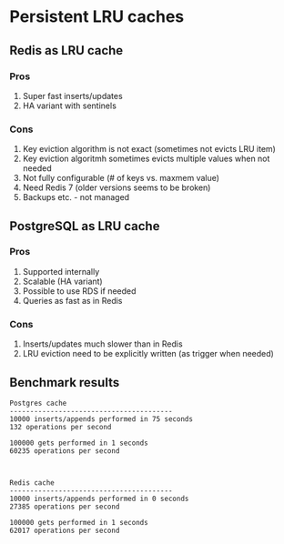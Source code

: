 # Persistent LRU caches



## Redis as LRU cache

### Pros

1. Super fast inserts/updates
1. HA variant with sentinels

### Cons

1. Key eviction algorithm is not exact (sometimes not evicts LRU item)
1. Key eviction algoritmh sometimes evicts multiple values when not needed
1. Not fully configurable (# of keys vs. maxmem value)
1. Need Redis 7 (older versions seems to be broken)
1. Backups etc. - not managed



## PostgreSQL as LRU cache

### Pros

1. Supported internally
1. Scalable (HA variant)
1. Possible to use RDS if needed
1. Queries as fast as in Redis

### Cons

1. Inserts/updates much slower than in Redis
1. LRU eviction need to be explicitly written (as trigger when needed)



## Benchmark results

```
Postgres cache
----------------------------------------
10000 inserts/appends performed in 75 seconds
132 operations per second

100000 gets performed in 1 seconds
60235 operations per second



Redis cache
----------------------------------------
10000 inserts/appends performed in 0 seconds
27385 operations per second

100000 gets performed in 1 seconds
62017 operations per second
```
